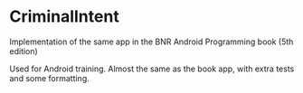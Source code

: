 # CriminalIntent
Implementation of the same app in the BNR Android Programming book (5th edition)

Used for Android training. Almost the same as the book app, with extra tests and some formatting.
